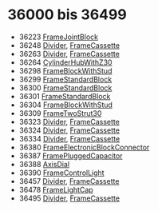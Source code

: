 # 36000 bis 36499
- 36223 [FrameJointBlock](Elements/FrameJointBlock.md)
- 36248 [Divider](ModelBase/Divider.md), [FrameCassette](Elements/FrameCassette.md)
- 36263 [Divider](ModelBase/Divider.md), [FrameCassette](Elements/FrameCassette.md)
- 36264 [CylinderHubWithZ30](Elements/CylinderHubWithZ30.md)
- 36298 [FrameBlockWithStud](Elements/FrameBlockWithStud.md)
- 36299 [FrameStandardBlock](Elements/FrameStandardBlock.md)
- 36300 [FrameStandardBlock](Elements/FrameStandardBlock.md)
- 36301 [FrameStandardBlock](Elements/FrameStandardBlock.md)
- 36304 [FrameBlockWithStud](Elements/FrameBlockWithStud.md)
- 36309 [FrameTwoStrut30](Elements/FrameTwoStrut30.md)
- 36323 [Divider](ModelBase/Divider.md), [FrameCassette](Elements/FrameCassette.md)
- 36324 [Divider](ModelBase/Divider.md), [FrameCassette](Elements/FrameCassette.md)
- 36334 [Divider](ModelBase/Divider.md), [FrameCassette](Elements/FrameCassette.md)
- 36380 [FrameElectronicBlockConnector](Elements/FrameElectronicBlockConnector.md)
- 36387 [FramePluggedCapacitor](Elements/FramePluggedCapacitor.md)
- 36388 [AxisDial](Elements/AxisDial.md)
- 36390 [FrameControlLight](Elements/FrameControlLight.md)
- 36457 [Divider](ModelBase/Divider.md), [FrameCassette](Elements/FrameCassette.md)
- 36478 [FrameLightCap](Elements/FrameLightCap.md)
- 36495 [Divider](ModelBase/Divider.md), [FrameCassette](Elements/FrameCassette.md)
